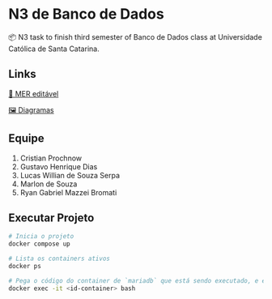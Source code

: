 # N3 de Banco de Dados
📦 N3 task to finish third semester of Banco de Dados class at Universidade Católica de Santa Catarina.

## Links

[🔗 MER editável][link-documento]

[🖼️ Diagramas][diagramas]

## Equipe
1. Cristian Prochnow
2. Gustavo Henrique Dias
3. Lucas Willian de Souza Serpa
4. Marlon de Souza
5. Ryan Gabriel Mazzei Bromati

## Executar Projeto

```bash
# Inicia o projeto
docker compose up

# Lista os containers ativos
docker ps

# Pega o código do container de `mariadb` que está sendo executado, e entre no container.
docker exec -it <id-container> bash
```

[link-documento]: https://drive.google.com/file/d/1TLshUOreK_pwHAErh-ml_qOgfb92D7mt/view?usp=sharing
[diagramas]: ./mer/
